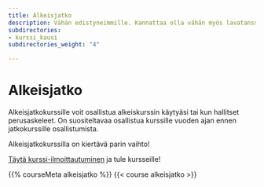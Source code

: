 ```yaml
---
title: Alkeisjatko
description: Vähän edistyneimmille. Kannattaa olla vähän myös lavatanssikokemusta.
subdirectories:
- kurssi_kausi
subdirectories_weight: "4"

---
```

# Alkeisjatko

Alkeisjatkokurssille voit osallistua alkeiskurssin käytyäsi tai kun hallitset perusaskeleet. On suositeltavaa osallistua kurssille vuoden ajan ennen jatkokurssille osallistumista.

Alkeisjatkokurssilla on kiertävä parin vaihto!

[Täytä kurssi-ilmoittautuminen](https://docs.google.com/forms/d/e/1FAIpQLSeSvNIo47NcQX96KKpt_omzRHBOVHcJfLZ6Nf0PLlCo0uTaLg/viewform?fbclid=IwAR215_5SNGftv60J7PYDx-c6FGWUGVyhmRNDysouq9XGnV6NuO9KxRzum44) ja tule kursseille!

{{% courseMeta alkeisjatko %}}
{{< course alkeisjatko >}}